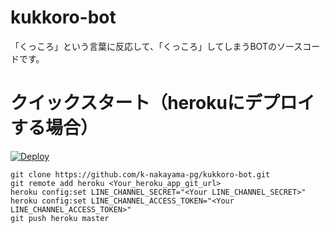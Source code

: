 # kukkoro-bot

「くっころ」という言葉に反応して、「くっころ」してしまうBOTのソースコードです。

# クイックスタート（herokuにデプロイする場合）

[![Deploy](https://www.herokucdn.com/deploy/button.svg)](https://heroku.com/deploy?template=https://github.com/OyaToshiki/kukkoro)
```
git clone https://github.com/k-nakayama-pg/kukkoro-bot.git
git remote add heroku <Your_heroku_app_git_url>
heroku config:set LINE_CHANNEL_SECRET="<Your LINE_CHANNEL_SECRET>"
heroku config:set LINE_CHANNEL_ACCESS_TOKEN="<Your LINE_CHANNEL_ACCESS_TOKEN>"
git push heroku master
```
